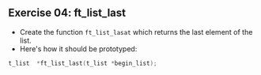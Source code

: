 ## Exercise 04: ft_list_last

- Create the function `ft_list_lasat` which returns the last element of the list.
- Here's how it should be prototyped:
```c
t_list	*ft_list_last(t_list *begin_list);
```

